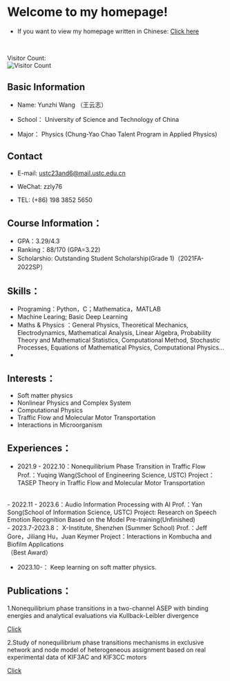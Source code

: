 # Welcome to my homepage!
- If you want to view my homepage written in Chinese: [Click here](https://phywyz-ustc.github.io/)
<br />

Visitor Count:\
![Visitor Count](https://profile-counter.glitch.me/phywyz-ustc/count.svg)

## Basic Information
- Name:    Yunzhi Wang （王云志）
- School： University of Science and Technology of China

- Major： Physics (Chung-Yao Chao Talent Program in Applied Physics)

## Contact
- E-mail:    ustc23and6@mail.ustc.edu.cn

- WeChat:    zzly76

- TEL:        (+86) 198 3852 5650

## Course Information：
- GPA：3.29/4.3
- Ranking：88/170 (GPA=3.22)
- Scholarshio: Outstanding Student Scholarship(Grade 1)（2021FA-2022SP）

## Skills：
- Programing：Python，C；Mathematica，MATLAB
- Machine Learing; Basic Deep Learning
- Maths & Physics ：General Physics, Theoretical Mechanics, Electrodynamics, Mathematical Analysis, Linear Algebra, Probability Theory and Mathematical Statistics, Computational Method, Stochastic Processes, Equations of Mathematical Physics, Computational Physics...
- 
## Interests：
- Soft matter physics
- Nonlinear Physics and Complex System
- Computational Physics
- Traffic Flow and Molecular Motor Transportation
- Interactions in Microorganism

## Experiences：
- 2021.9 - 2022.10：Nonequilibrium Phase Transition in Traffic Flow
Prof.：Yuqing Wang(School of Engineering Science, USTC)
Project：TASEP Theory in Traffic Flow and Molecular Motor Transportation
<br />
- 2022.11 - 2023.6：Audio Information Processing with AI
Prof.：Yan Song(School of Information Science, USTC)
Project: Research on Speech Emotion Recognition Based on the Model Pre-training(Unfinished)
<br />
- 2023.7-2023.8：  X-Institute, Shenzhen (Summer School)
Prof.：Jeff Gore，Jiliang Hu，Juan Keymer
Project：Interactions in Kombucha and Biofilm Applications<br />（Best Award）

- 2023.10-：
Keep learning on soft matter physics.

## Publications：
1.Nonequilibrium phase transitions in a two-channel ASEP with binding energies and analytical evaluations via Kullback-Leibler divergence

[Click](https://doi.org/10.1140/epjp/s13360-022-02708-5)

2.Study of nonequilibrium phase transitions mechanisms in exclusive network and node model of heterogeneous assignment based on real experimental data of KIF3AC and KIF3CC motors

[Click](https://doi.org/10.1140/epjp/s13360-022-03372-5)
